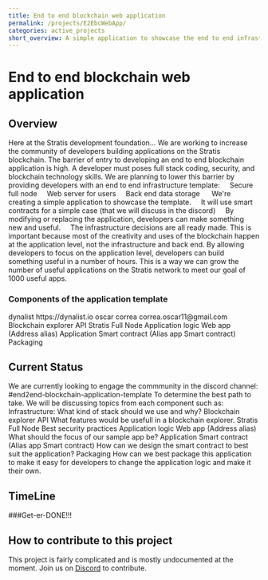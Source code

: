 ```yaml
---
title: End to end blockchain web application
permalink: /projects/E2EbcWebApp/
categories: active_projects
short_overview: A simple application to showcase the end to end infrastructure template for a blockchain web application
---
```

# End to end blockchain web application
## Overview
Here at the Stratis development foundation…
We are working to increase the community of developers building applications on the Stratis blockchain.
The barrier of entry to developing an end to end blockchain application is high. 
A developer must poses full stack coding, security, and blockchain technology skills. 
We are planning to lower this barrier by providing developers with an end to end infrastructure template:
    Secure full node
    Web server for users
    Back end data storage 
    
We're creating a simple application to showcase the template. 
    It will use smart contracts for a simple case (that we will discuss in the discord)
    By modifying or replacing the application, developers can make something new and useful. 
    The infrastructure decisions are all ready made.
This is important because most of the creativity and uses of the blockchain happen at the application level, not the infrastructure and back end. 
By allowing developers to focus on the application level, developers can build something useful in a number of hours. 
This is a way we can grow the number of useful applications on the Stratis network to meet our goal of 1000 useful apps.
### Components of the application template 
<?xml version="1.0" encoding="utf-8"?>
<opml version="2.0">
<head>
<title></title>
<flavor>dynalist</flavor>
<source>https://dynalist.io</source>
<ownerName>oscar correa</ownerName>
<ownerEmail>correa.oscar11@gmail.com</ownerEmail>
</head>
<body>
<outline text="E2EbcApp specifications High Level">
<outline text="Specs for end to end blockchain SC app">
<outline text="Blockchain Explorer API" collapsed="true"/>
<outline text="Stratis Full Node" collapsed="true"/>
<outline text="Address Alias Web App" collapsed="true"/>
<outline text="Alias app Smart Contract" collapsed="true"/>
<outline text="Packaging" collapsed="true"/>
</outline>
</outline>
</body>
</opml>
Blockchain explorer API
Stratis Full Node
Application logic Web app (Address alias)
Application Smart contract (Alias app Smart contract)
Packaging 

## Current Status
We are currently looking to engage the commmunity in the discord channel: #end2end-blockchain-application-template 
To determine the best path to take. 
We will be discussing topics from each component such as: 
Infrastructure:
What kind of stack should we use and why?
Blockchain explorer API
What features would be usefull in a blockchain explorer. 
Stratis Full Node
Best security practices
Application logic Web app (Address alias)
What should the focus of our sample app be? 
Application Smart contract (Alias app Smart contract)
How can we design the smart contract to best suit the application? 
Packaging 
How can we best package this application to make it easy for developers to change the application logic and make it their own. 
## TimeLine
###Get-er-DONE!!!

## How to contribute to this project
This project is fairly complicated and is mostly undocumented at the moment. Join us on [Discord](/discord/) to contribute.
